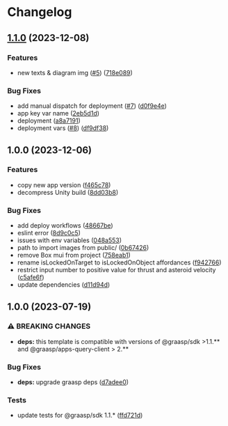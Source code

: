 # Changelog

## [1.1.0](https://github.com/graasp/graasp-unity-space-rocket/compare/v1.0.0...v1.1.0) (2023-12-08)


### Features

* new texts & diagram img ([#5](https://github.com/graasp/graasp-unity-space-rocket/issues/5)) ([718e089](https://github.com/graasp/graasp-unity-space-rocket/commit/718e0892ba58558c683791b1323867fe91bbe1e0))


### Bug Fixes

* add manual dispatch for deployment ([#7](https://github.com/graasp/graasp-unity-space-rocket/issues/7)) ([d0f9e4e](https://github.com/graasp/graasp-unity-space-rocket/commit/d0f9e4eac5e19c79a0f3506d9e2a526982d74aaf))
* app key var name ([2eb5d1d](https://github.com/graasp/graasp-unity-space-rocket/commit/2eb5d1dc71e3f2e64f96208411d76f754330cec1))
* deployment ([a8a7191](https://github.com/graasp/graasp-unity-space-rocket/commit/a8a71919f81c557b317f361d39ff0daa8b559348))
* deployment vars ([#8](https://github.com/graasp/graasp-unity-space-rocket/issues/8)) ([df9df38](https://github.com/graasp/graasp-unity-space-rocket/commit/df9df3884fb03d74def961f9b00db10f54e3fcf6))

## 1.0.0 (2023-12-06)


### Features

* copy new app version ([f465c78](https://github.com/graasp/graasp-unity-space-rocket/commit/f465c78ae9e36377fa90ad7fe66a4249b3a1e8de))
* decompress Unity build ([8dd03b8](https://github.com/graasp/graasp-unity-space-rocket/commit/8dd03b821fd55ecc7072b468be2ff0fa36e5cc0d))


### Bug Fixes

* add deploy workflows ([48667be](https://github.com/graasp/graasp-unity-space-rocket/commit/48667be852f07b4aa57254cae63c572282296c37))
* eslint error ([8d9c0c5](https://github.com/graasp/graasp-unity-space-rocket/commit/8d9c0c5893837be34422f1b1ab5038be6b6e332e))
* issues with env variables ([048a553](https://github.com/graasp/graasp-unity-space-rocket/commit/048a553364264d77115757974237b3d23f31ae8f))
* path to import images from public/ ([0b67426](https://github.com/graasp/graasp-unity-space-rocket/commit/0b67426440c9ec61011f131a5f28913aca2e0f94))
* remove Box mui from project ([758eab1](https://github.com/graasp/graasp-unity-space-rocket/commit/758eab182e18db309091f7d1c57c3406092b1393))
* rename isLockedOnTarget to isLockedOnObject affordances ([f942766](https://github.com/graasp/graasp-unity-space-rocket/commit/f94276680094377ef0d9cf3d3491a351c6241bd6))
* restrict input number to positive value for thrust and asteroid velocity ([c5afe6f](https://github.com/graasp/graasp-unity-space-rocket/commit/c5afe6fe10b5a0b2e4d199a09f0777dde95ee7a0))
* update dependencies ([d11d94d](https://github.com/graasp/graasp-unity-space-rocket/commit/d11d94d0af1fb185d6b9c1cb221dd7e67dee6c2e))

## 1.0.0 (2023-07-19)


### ⚠ BREAKING CHANGES

* **deps:** this template is compatible with versions of @graasp/sdk >1.1.** and @graasp/apps-query-client > 2.**

### Bug Fixes

* **deps:** upgrade graasp deps ([d7adee0](https://github.com/graasp/graasp-app-starter-ts-vite/commit/d7adee0a93b72d17620696881c49feb0ba2fa724))


### Tests

* update tests for @graasp/sdk 1.1.* ([ffd721d](https://github.com/graasp/graasp-app-starter-ts-vite/commit/ffd721d01a7c416b2abe35bb2ebb278c336f2968))

